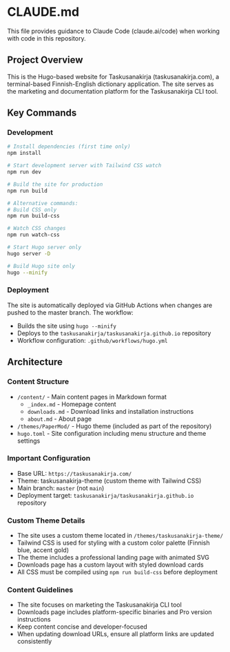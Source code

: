 # CLAUDE.md

This file provides guidance to Claude Code (claude.ai/code) when working with code in this repository.

## Project Overview

This is the Hugo-based website for Taskusanakirja (taskusanakirja.com), a terminal-based Finnish-English dictionary application. The site serves as the marketing and documentation platform for the Taskusanakirja CLI tool.

## Key Commands

### Development
```bash
# Install dependencies (first time only)
npm install

# Start development server with Tailwind CSS watch
npm run dev

# Build the site for production
npm run build

# Alternative commands:
# Build CSS only
npm run build-css

# Watch CSS changes
npm run watch-css

# Start Hugo server only
hugo server -D

# Build Hugo site only
hugo --minify
```

### Deployment
The site is automatically deployed via GitHub Actions when changes are pushed to the master branch. The workflow:
- Builds the site using `hugo --minify`
- Deploys to the `taskusanakirja/taskusanakirja.github.io` repository
- Workflow configuration: `.github/workflows/hugo.yml`

## Architecture

### Content Structure
- `/content/` - Main content pages in Markdown format
  - `_index.md` - Homepage content
  - `downloads.md` - Download links and installation instructions
  - `about.md` - About page
- `/themes/PaperMod/` - Hugo theme (included as part of the repository)
- `hugo.toml` - Site configuration including menu structure and theme settings

### Important Configuration
- Base URL: `https://taskusanakirja.com/`
- Theme: taskusanakirja-theme (custom theme with Tailwind CSS)
- Main branch: `master` (not `main`)
- Deployment target: `taskusanakirja/taskusanakirja.github.io` repository

### Custom Theme Details
- The site uses a custom theme located in `/themes/taskusanakirja-theme/`
- Tailwind CSS is used for styling with a custom color palette (Finnish blue, accent gold)
- The theme includes a professional landing page with animated SVG
- Downloads page has a custom layout with styled download cards
- All CSS must be compiled using `npm run build-css` before deployment

### Content Guidelines
- The site focuses on marketing the Taskusanakirja CLI tool
- Downloads page includes platform-specific binaries and Pro version instructions
- Keep content concise and developer-focused
- When updating download URLs, ensure all platform links are updated consistently